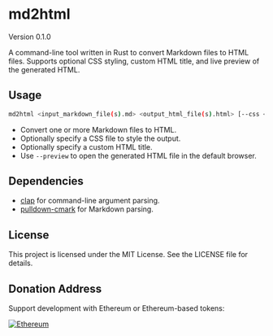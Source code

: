 # md2html

Version 0.1.0

A command-line tool written in Rust to convert Markdown files to HTML files. Supports optional CSS styling, custom HTML title, and live preview of the generated HTML.

## Usage

```bash
md2html <input_markdown_file(s).md> <output_html_file(s).html> [--css <css_file>] [--title <title>] [--preview]
```

- Convert one or more Markdown files to HTML.
- Optionally specify a CSS file to style the output.
- Optionally specify a custom HTML title.
- Use `--preview` to open the generated HTML file in the default browser.

## Dependencies

- [clap](https://crates.io/crates/clap) for command-line argument parsing.
- [pulldown-cmark](https://crates.io/crates/pulldown-cmark) for Markdown parsing.

## License

This project is licensed under the MIT License. See the LICENSE file for details.

## Donation Address

Support development with Ethereum or Ethereum-based tokens:

[![Ethereum](https://img.shields.io/badge/ETH-0x2800aBdF...-627eea?style=flat-square&logo=ethereum&logoColor=white)](https://etherscan.io/address/0x2800aBdF356809F4EbE2c9158630CcF975E1Ee67)
